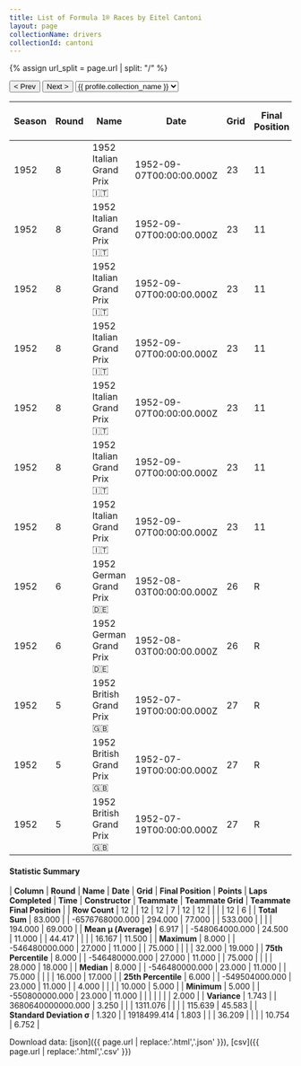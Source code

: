 ```yaml
---
title: List of Formula 1® Races by Eitel Cantoni
layout: page
collectionName: drivers
collectionId: cantoni
---
```


{% assign url_split = page.url | split: "/" %}
<div id="collection-navigation">
<button onclick="selector.options[selector.selectedIndex-1].value && (window.location = selector.options[selector.selectedIndex-1].value);">&lt; Prev</button>
<button onclick="selector.options[selector.selectedIndex+1].value && (window.location = selector.options[selector.selectedIndex+1].value);">Next &gt;</button>
<select id="selector" onchange="this.options[this.selectedIndex].value && (window.location = this.options[this.selectedIndex].value);">
  {% for collectionId in site.data[page.collectionName].refs %}
    {% if collectionId == page.collectionId %}
      {% assign selected = "selected" %}
    {% else %}
      {% assign selected = "" %}
    {% endif %}
    {% assign profile = site.data[page.collectionName][collectionId].profile %}
    <option value="/f1/{{ page.collectionName }}/{{ collectionId }}/{{ url_split[4] }}" {{ selected }}>{{ profile.collection_name }}</option>
  {% endfor %}
</select>
</div>

| Season | Round | Name | Date | Grid | Final Position | Points | Laps Completed | Time | Constructor | Teammate | Teammate Grid | Teammate Final Position |
|--|--|--|--|--|--|--|--|--|--|--|--|--|
| 1952 | 8 | 1952 Italian Grand Prix 🇮🇹 | 1952-09-07T00:00:00.000Z | 23 | 11 | 0.0 | 75 |   | Maserati 🇮🇹 | [José Froilán González 🇦🇷](/f1/drivers/gonzalez) | 5 | 2 |
| 1952 | 8 | 1952 Italian Grand Prix 🇮🇹 | 1952-09-07T00:00:00.000Z | 23 | 11 | 0.0 | 75 |   | Maserati 🇮🇹 | [Felice Bonetto 🇮🇹](/f1/drivers/bonetto) | 13 | 5 |
| 1952 | 8 | 1952 Italian Grand Prix 🇮🇹 | 1952-09-07T00:00:00.000Z | 23 | 11 | 0.0 | 75 |   | Maserati 🇮🇹 | [Chico Landi 🇧🇷](/f1/drivers/landi) | 18 | 8 |
| 1952 | 8 | 1952 Italian Grand Prix 🇮🇹 | 1952-09-07T00:00:00.000Z | 23 | 11 | 0.0 | 75 |   | Maserati 🇮🇹 | [Gino Bianco 🇧🇷](/f1/drivers/bianco) | 25 | R |
| 1952 | 8 | 1952 Italian Grand Prix 🇮🇹 | 1952-09-07T00:00:00.000Z | 23 | 11 | 0.0 | 75 |   | Maserati 🇮🇹 | [Franco Rol 🇮🇹](/f1/drivers/rol) | 16 | R |
| 1952 | 8 | 1952 Italian Grand Prix 🇮🇹 | 1952-09-07T00:00:00.000Z | 23 | 11 | 0.0 | 75 |   | Maserati 🇮🇹 | [Alberto Crespo 🇦🇷](/f1/drivers/crespo) | 0 | F |
| 1952 | 8 | 1952 Italian Grand Prix 🇮🇹 | 1952-09-07T00:00:00.000Z | 23 | 11 | 0.0 | 75 |   | Maserati 🇮🇹 | [Toulo de Graffenried 🇨🇭](/f1/drivers/graffenried) | 0 | F |
| 1952 | 6 | 1952 German Grand Prix 🇩🇪 | 1952-08-03T00:00:00.000Z | 26 | R | 0.0 | 4 |   | Maserati 🇮🇹 | [Felice Bonetto 🇮🇹](/f1/drivers/bonetto) | 10 | D |
| 1952 | 6 | 1952 German Grand Prix 🇩🇪 | 1952-08-03T00:00:00.000Z | 26 | R | 0.0 | 4 |   | Maserati 🇮🇹 | [Gino Bianco 🇧🇷](/f1/drivers/bianco) | 16 | R |
| 1952 | 5 | 1952 British Grand Prix 🇬🇧 | 1952-07-19T00:00:00.000Z | 27 | R | 0.0 | 0 |   | Maserati 🇮🇹 | [Harry Schell 🇺🇸](/f1/drivers/schell) | 32 | 17 |
| 1952 | 5 | 1952 British Grand Prix 🇬🇧 | 1952-07-19T00:00:00.000Z | 27 | R | 0.0 | 0 |   | Maserati 🇮🇹 | [Gino Bianco 🇧🇷](/f1/drivers/bianco) | 28 | 18 |
| 1952 | 5 | 1952 British Grand Prix 🇬🇧 | 1952-07-19T00:00:00.000Z | 27 | R | 0.0 | 0 |   | Maserati 🇮🇹 | [Toulo de Graffenried 🇨🇭](/f1/drivers/graffenried) | 31 | 19 |

#### Statistic Summary

| **Column** | **Round** | **Name** | **Date** | **Grid** | **Final Position** | **Points** | **Laps Completed** | **Time** | **Constructor** | **Teammate** | **Teammate Grid** | **Teammate Final Position** |
| **Row Count** | 12 |  | 12 | 12 | 7 | 12 | 12 |  |  |  | 12 | 6 |
| **Total Sum** | 83.000 |  | -6576768000.000 | 294.000 | 77.000 |  | 533.000 |  |  |  | 194.000 | 69.000 |
| **Mean μ (Average)** | 6.917 |  | -548064000.000 | 24.500 | 11.000 |  | 44.417 |  |  |  | 16.167 | 11.500 |
| **Maximum** | 8.000 |  | -546480000.000 | 27.000 | 11.000 |  | 75.000 |  |  |  | 32.000 | 19.000 |
| **75th Percentile** | 8.000 |  | -546480000.000 | 27.000 | 11.000 |  | 75.000 |  |  |  | 28.000 | 18.000 |
| **Median** | 8.000 |  | -546480000.000 | 23.000 | 11.000 |  | 75.000 |  |  |  | 16.000 | 17.000 |
| **25th Percentile** | 6.000 |  | -549504000.000 | 23.000 | 11.000 |  | 4.000 |  |  |  | 10.000 | 5.000 |
| **Minimum** | 5.000 |  | -550800000.000 | 23.000 | 11.000 |  |  |  |  |  |  | 2.000 |
| **Variance** | 1.743 |  | 3680640000000.000 | 3.250 |  |  | 1311.076 |  |  |  | 115.639 | 45.583 |
| **Standard Deviation σ** | 1.320 |  | 1918499.414 | 1.803 |  |  | 36.209 |  |  |  | 10.754 | 6.752 |

Download data: [json]({{ page.url | replace:'.html','.json' }}), [csv]({{ page.url | replace:'.html','.csv' }})
